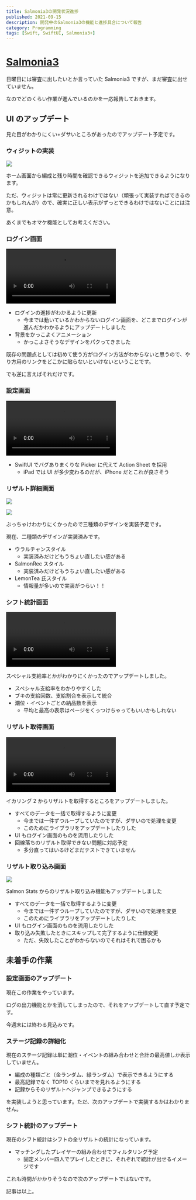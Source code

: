 ```yaml
---
title: Salmonia3の開発状況進捗
published: 2021-09-15
description: 開発中のSalmonia3の機能と進捗具合について報告
category: Programming
tags: [Swift, SwiftUI, Salmonia3+]
---
```


# [Salmonia3](https://apps.apple.com/jp/app/salmonia3/id1558344150)

日曜日には審査に出したいとか言っていた Salmonia3 ですが、まだ審査に出せていません。

なのでどのくらい作業が進んでいるのかを一応報告しておきます。



## UI のアップデート

見た目がわかりにくい+ダサいところがあったのでアップデート予定です。

### ウィジットの実装

![](https://pbs.twimg.com/media/E-mK9tTUUAMr_5X?format=jpg&name=900x900)

ホーム画面から編成と残り時間を確認できるウィジットを追加できるようになります。

ただ、ウィジットは常に更新されるわけではない（頑張って実装すればできるのかもしれんが）ので、確実に正しい表示がずっとできるわけではないことには注意。

あくまでもオマケ機能としてお考えください。

### ログイン画面

<video controls src="https://video.twimg.com/tweet_video/E_PC7iFVIAEwh-W.mp4"></video>

- ログインの進捗がわかるように更新
  - 今までは動いているかわからないログイン画面を、どこまでログインが進んだかわかるようにアップデートしました
- 背景をかっこよくアニメーション
  - かっこよさそうなデザインをパクってきました

既存の問題点としては初めて使う方がログイン方法がわからないと思うので、やり方用のリンクをどこかに貼らないといけないということです。

でも逆に言えばそれだけです。

### 設定画面

<video controls src="https://video.twimg.com/tweet_video/E_SS7aUVIAIb6_k.mp4"></video>

- SwiftUI でバグありまくりな Picker に代えて Action Sheet を採用
  - iPad では UI が多少変わるのだが、iPhone だとこれが良さそう

### リザルト詳細画面

![](https://pbs.twimg.com/media/E_SWiFfVUAEXdLW?format=jpg&name=4096x4096)

![](https://pbs.twimg.com/media/E_SWiFhUYAAz3_r?format=jpg&name=4096x4096)

ぶっちゃけわかりにくかったので三種類のデザインを実装予定です。

現在、二種類のデザインが実装済みです。

- ウラルチャンスタイル
  - 実装済みだけどもうちょい直したい感がある
- SalmonRec スタイル
  - 実装済みだけどもうちょい直したい感がある
- LemonTea 氏スタイル
  - 情報量が多いので実装がつらい！！

### シフト統計画面

<video controls src="https://video.twimg.com/tweet_video/E_SSh2NVgAMRzEI.mp4"></video>

スペシャル支給率とかがわかりにくかったのでアップデートしました。

- スペシャル支給率をわかりやすくした
- ブキの支給回数、支給割合を表示して統合
- 潮位・イベントごとの納品数を表示
  - 平均と最高の表示はページをくっつけちゃってもいいかもしれない

### リザルト取得画面

![](https://video.twimg.com/tweet_video/E_SXIwfVcAAr8Wi.mp4)

イカリング 2 からリザルトを取得するところをアップデートしました。

- すべてのデータを一括で取得するように変更
  - 今までは一件ずつループしていたのですが、ダサいので処理を変更
  - このためにライブラリをアップデートしたりした
- UI もログイン画面のものを流用したりした
- 回線落ちのリザルト取得できない問題に対応予定
  - 多分直ってはいるけどまだテストできていません

### リザルト取り込み画面

![](https://pbs.twimg.com/media/E_SS-TqVgAIgd8C?format=jpg&name=4096x4096)

Salmon Stats からのリザルト取り込み機能もアップデートしました

- すべてのデータを一括で取得するように変更
  - 今までは一件ずつループしていたのですが、ダサいので処理を変更
  - このためにライブラリをアップデートしたりした
- UI もログイン画面のものを流用したりした
- 取り込み失敗したときにスキップして完了するように仕様変更
  - ただ、失敗したことがわからないのでそれはそれで困るかも

## 未着手の作業

### 設定画面のアップデート

現在この作業をやっています。

ログの出力機能とかを消してしまったので、それをアップデートして直す予定です。

今週末には終わる見込みです。

### ステージ記録の詳細化

現在のステージ記録は単に潮位・イベントの組み合わせと合計の最高値しか表示していません。

- 編成の種類ごと（金ランダム、緑ランダム）で表示できるようにする
- 最高記録でなく TOP10 くらいまでを見れるようにする
- 記録からそのリザルトへジャンプできるようにする

を実装しようと思っています。ただ、次のアップデートで実装するかはわかりません。

### シフト統計のアップデート

現在のシフト統計はシフトの全リザルトの統計になっています。

- マッチングしたプレイヤーの組み合わせでフィルタリング予定
  - 固定メンバー四人でプレイしたときに、それぞれで統計が出せるイメージです

これも時間がかかりそうなので次のアップデートではないです。

記事は以上。



